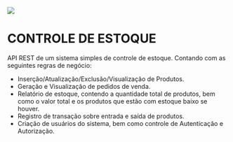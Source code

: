 ![](https://cdn-icons-png.flaticon.com/128/5735/5735178.png)
# CONTROLE DE ESTOQUE 
API REST de um sistema simples de controle de estoque. Contando com as seguintes regras de negócio:

- Inserção/Atualização/Exclusão/Visualização de Produtos.
- Geração e Visualização de pedidos de venda.
- Relatório de estoque, contendo a quantidade total de produtos, bem como o valor total e os produtos que estão com estoque baixo se houver.
- Registro de transação sobre entrada e saída de produtos.
- Criação de usuários do sistema, bem como controle de Autenticação e Autorização.




